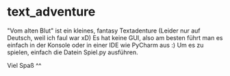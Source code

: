 # text_adventure
"Vom alten Blut" ist ein kleines, fantasy Textadenture (Leider nur auf Deutsch, weil ich faul war xD)
Es hat keine GUI, also am besten führt man es einfach in der Konsole oder in einer IDE wie PyCharm aus :)
Um es zu spielen, einfach die Datein Spiel.py ausführen.

Viel Spaß ^^
